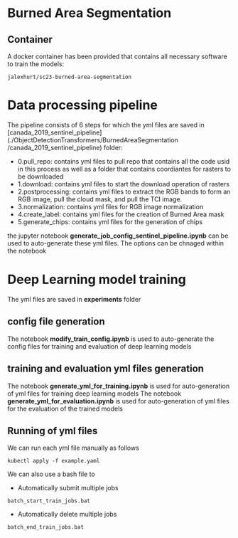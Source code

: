 # Burned Area Segmentation

## Container
A docker container has been provided that contains all necessary software to train the models:
```
jalexhurt/sc23-burned-area-segmentation
```

# Data processing pipeline
The pipeline consists of 6 steps for which the yml files are saved in [canada_2019_sentinel_pipeline](./ObjectDetectionTransformers/BurnedAreaSegmentation
/canada_2019_sentinel_pipeline) folder:
- 0.pull_repo: contains yml files to pull repo that contains all the code usid in this process as well as a folder that contains coordiantes for rasters to be downloaded
- 1.download: contains yml files to start the download operation of rasters
- 2.postprocessing: contains yml files to extract the RGB bands to form an RGB image, pull the cloud mask, and pull the TCI image. 
- 3.normalization: contains yml files for RGB image normalization
- 4.create_label: contains yml files for the creation of Burned Area mask
- 5.generate_chips: contains yml files for the generation of chips

the jupyter notebook **generate_job_config_sentinel_pipeline.ipynb** can be used to auto-generate these yml files. The options can be chnaged within the notebook

# Deep Learning model training
The yml files are saved in **experiments** folder

## config file generation
The notebook **modify_train_config.ipynb** is used to auto-generate the config files for training and evaluation of deep learning models

## training and evaluation yml files generation
The notebook **generate_yml_for_training.ipynb** is used for auto-generation of yml files for training deep learning models
The notebook **generate_yml_for_evaluation.ipynb** is used for auto-generation of yml files for the evaluation of the trained models

## Running of yml files
We can run each yml file manually as follows
```
kubectl apply -f example.yaml
```
We can also use a bash file to 
- Automatically submit multiple jobs
```
batch_start_train_jobs.bat
```
- Automatically delete multiple jobs
```
batch_end_train_jobs.bat
```

